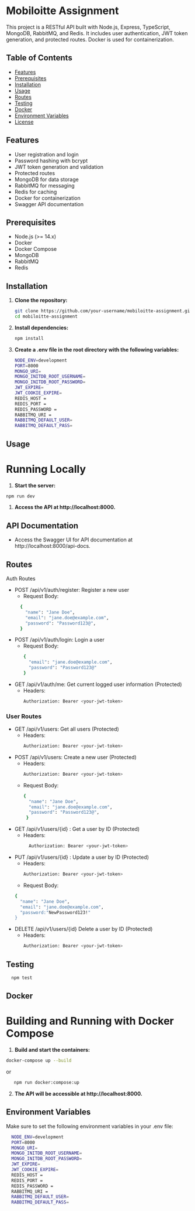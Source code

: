 # Mobiloitte Assignment

This project is a RESTful API built with Node.js, Express, TypeScript, MongoDB, RabbitMQ, and Redis. It includes user authentication, JWT token generation, and protected routes. Docker is used for containerization.

## Table of Contents

- [Features](#features)
- [Prerequisites](#prerequisites)
- [Installation](#installation)
- [Usage](#usage)
- [Routes](#routes)
- [Testing](#testing)
- [Docker](#docker)
- [Environment Variables](#environment-variables)
- [License](#license)

## Features

- User registration and login
- Password hashing with bcrypt
- JWT token generation and validation
- Protected routes
- MongoDB for data storage
- RabbitMQ for messaging
- Redis for caching
- Docker for containerization
- Swagger API documentation

## Prerequisites

- Node.js (>= 14.x)
- Docker
- Docker Compose
- MongoDB
- RabbitMQ
- Redis

## Installation

1. **Clone the repository:**

   ```bash
   git clone https://github.com/your-username/mobiloitte-assignment.git
   cd mobiloitte-assignment
   ```
2. **Install dependencies:**

   ```bash
   npm install
   ``` 
3. **Create a .env file in the root directory with the following variables:**
   ```bash
   NODE_ENV=development
   PORT=8000
   MONGO_URI=
   MONGO_INITDB_ROOT_USERNAME=
   MONGO_INITDB_ROOT_PASSWORD=
   JWT_EXPIRE=
   JWT_COOKIE_EXPIRE=
   REDIS_HOST =
   REDIS_PORT =
   REDIS_PASSWORD =
   RABBITMQ_URI =
   RABBITMQ_DEFAULT_USER=
   RABBITMQ_DEFAULT_PASS=
   ```
## Usage
  # Running Locally
  1. **Start the server:**

   ```bash
   npm run dev
  ```
 1. **Access the API at http://localhost:8000.**
  ## API Documentation
  - Access the Swagger UI for API documentation at http://localhost:8000/api-docs.

## Routes
Auth Routes
* POST /api/v1/auth/register: Register a new user
  * Request Body:
  ```bash
    {
      "name": "Jane Doe",
      "email": "jane.doe@example.com",
      "password": "Password123@",
    }
   ```
* POST /api/v1/auth/login: Login a user
  * Request Body:
    ```bash
    {
      "email": "jane.doe@example.com",
      "password": "Password123@"
    }
    ```
* GET /api/v1/auth/me: Get current logged user information (Protected)
   * Headers:
       ```bash
       Authorization: Bearer <your-jwt-token>
       ```
### User Routes
* GET /api/v1/users: Get all users (Protected)
   * Headers:
       ```bash
       Authorization: Bearer <your-jwt-token>
       ```
* POST /api/v1/users: Create a new user (Protected)
   * Headers:
       ```bash
       Authorization: Bearer <your-jwt-token>
       ```
    * Request Body:
        ```bash
        {
          "name": "Jane Doe",
          "email": "jane.doe@example.com",
          "password": "Password123@",
         }
        ```
* GET /api/v1/users/{id} : Get a user by ID (Protected)
     * Headers:
         ```bash
           Authorization: Bearer <your-jwt-token>
         ```
* PUT /api/v1/users/{id} : Update a user by ID (Protected)
    * Headers:
         ```bash
         Authorization: Bearer <your-jwt-token>
         ```
   * Request Body:
    ```bash
    {
      "name": "Jane Doe",
      "email": "jane.doe@example.com",
      "password:"NewPassword123!"
    }
    ```
* DELETE /api/v1/users/{id} Delete a user by ID (Protected)
     * Headers:
         ```bash
         Authorization: Bearer <your-jwt-token>
         ```
## Testing

  ```bash
    npm test
  ```
## Docker
  # Building and Running with Docker Compose
  1. **Build and start the containers:**

   ```bash
   docker-compose up --build
  ```
or
```bash
   npm run docker:compose:up
  ```
2. **The API will be accessible at http://localhost:8000.**
## Environment Variables
Make sure to set the following environment variables in your .env file:
 ```bash
   NODE_ENV=development
   PORT=8000
   MONGO_URI=
   MONGO_INITDB_ROOT_USERNAME=
   MONGO_INITDB_ROOT_PASSWORD=
   JWT_EXPIRE=
   JWT_COOKIE_EXPIRE=
   REDIS_HOST =
   REDIS_PORT =
   REDIS_PASSWORD =
   RABBITMQ_URI =
   RABBITMQ_DEFAULT_USER=
   RABBITMQ_DEFAULT_PASS=
   ```

